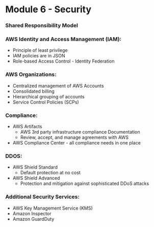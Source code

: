 # Module 6 - Security

### Shared Responsibility Model

### AWS Identity and Access Management (IAM):
- Principle of least privilege
- IAM policies are in JSON
- Role-based Access Control - Identity Federation

### AWS Organizations:
- Centralized management of AWS Accounts
- Consolidated billing
- Hierarchical grouping of accounts
- Service Control Policies (SCPs)

### Compliance:
- AWS Artifacts
  - AWS 3rd party infrastructure compliance Documentation
  - Review, accept, and manage agreements with AWS
- AWS Compliance Center - all compliance needs in one place

### DDOS:
- AWS Shield Standard
  - Default protection at no cost
- AWS Shield Advanced
  - Protection and mitigation against sophisticated DDoS attacks

### Additional Security Services:
- AWS Key Management Service (KMS)
- Amazon Inspector
- Amazon GuardDuty
